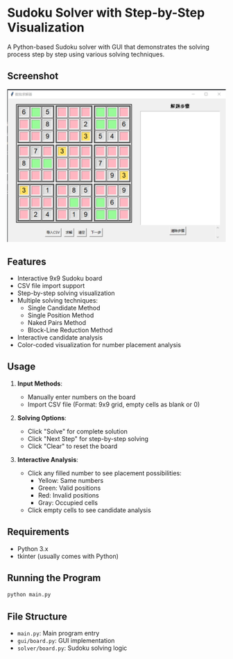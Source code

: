 # Sudoku Solver with Step-by-Step Visualization

A Python-based Sudoku solver with GUI that demonstrates the solving process step by step using various solving techniques.

## Screenshot

![Sudoku Solver Interface](image.png)

## Features

- Interactive 9x9 Sudoku board
- CSV file import support
- Step-by-step solving visualization
- Multiple solving techniques:
  - Single Candidate Method
  - Single Position Method
  - Naked Pairs Method
  - Block-Line Reduction Method
- Interactive candidate analysis
- Color-coded visualization for number placement analysis

## Usage

1. **Input Methods**:
   - Manually enter numbers on the board
   - Import CSV file (Format: 9x9 grid, empty cells as blank or 0)

2. **Solving Options**:
   - Click "Solve" for complete solution
   - Click "Next Step" for step-by-step solving
   - Click "Clear" to reset the board

3. **Interactive Analysis**:
   - Click any filled number to see placement possibilities:
     - Yellow: Same numbers
     - Green: Valid positions
     - Red: Invalid positions
     - Gray: Occupied cells
   - Click empty cells to see candidate analysis

## Requirements

- Python 3.x
- tkinter (usually comes with Python)

## Running the Program
```bash
python main.py
```

## File Structure

- `main.py`: Main program entry
- `gui/board.py`: GUI implementation
- `solver/board.py`: Sudoku solving logic